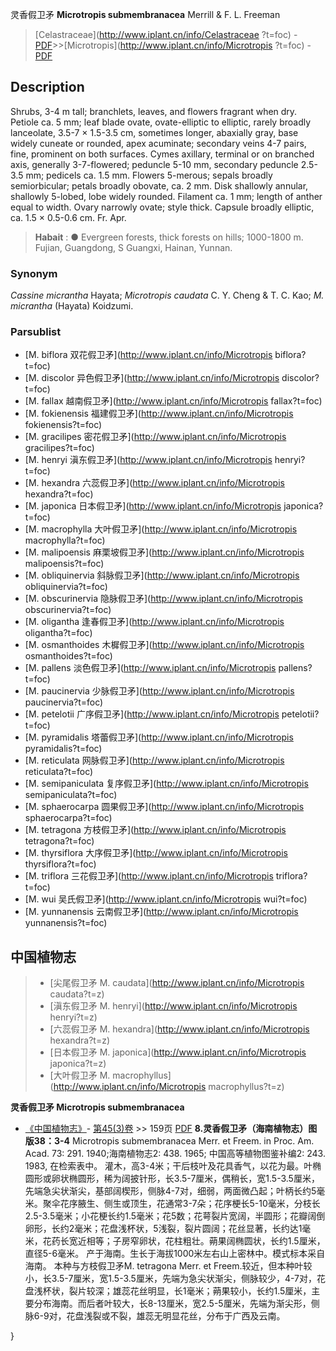 灵香假卫矛 **Microtropis submembranacea** Merrill & F. L. Freeman

> [Celastraceae](http://www.iplant.cn/info/Celastraceae ?t=foc) - [PDF](http://iplant.cn/foc/pdf/Celastraceae.pdf)>>[Microtropis](http://www.iplant.cn/info/Microtropis ?t=foc) - [PDF](http://www.iplant.cn/foc/pdf/Microtropis.pdf)
## Description

Shrubs, 3-4 m tall; branchlets, leaves, and flowers fragrant when dry. Petiole ca. 5 mm; leaf blade ovate, ovate-elliptic to elliptic, rarely broadly lanceolate, 3.5-7 × 1.5-3.5 cm, sometimes longer, abaxially gray, base widely cuneate or rounded, apex acuminate; secondary veins 4-7 pairs, fine, prominent on both surfaces. Cymes axillary, terminal or on branched axis, generally 3-7-flowered; peduncle 5-10 mm, secondary peduncle 2.5-3.5 mm; pedicels ca. 1.5 mm. Flowers 5-merous; sepals broadly semiorbicular; petals broadly obovate, ca. 2 mm. Disk shallowly annular, shallowly 5-lobed, lobe widely rounded. Filament ca. 1 mm; length of anther equal to width. Ovary narrowly ovate; style thick. Capsule broadly elliptic, ca. 1.5 × 0.5-0.6 cm. Fr. Apr.

> **Habait** : 
>● Evergreen forests, thick forests on hills; 1000-1800 m. Fujian, Guangdong, S Guangxi, Hainan, Yunnan.

### Synonym
*Cassine micrantha* Hayata; *Microtropis caudata* C. Y. Cheng & T. C. Kao; *M. micrantha* (Hayata) Koidzumi.

### Parsublist

* [M.  biflora  双花假卫矛](http://www.iplant.cn/info/Microtropis biflora?t=foc)
* [M.  discolor  异色假卫矛](http://www.iplant.cn/info/Microtropis discolor?t=foc)
* [M.  fallax  越南假卫矛](http://www.iplant.cn/info/Microtropis fallax?t=foc)
* [M.  fokienensis  福建假卫矛](http://www.iplant.cn/info/Microtropis fokienensis?t=foc)
* [M.  gracilipes  密花假卫矛](http://www.iplant.cn/info/Microtropis gracilipes?t=foc)
* [M.  henryi  滇东假卫矛](http://www.iplant.cn/info/Microtropis henryi?t=foc)
* [M.  hexandra  六蕊假卫矛](http://www.iplant.cn/info/Microtropis hexandra?t=foc)
* [M.  japonica  日本假卫矛](http://www.iplant.cn/info/Microtropis japonica?t=foc)
* [M.  macrophylla  大叶假卫矛](http://www.iplant.cn/info/Microtropis macrophylla?t=foc)
* [M.  malipoensis  麻栗坡假卫矛](http://www.iplant.cn/info/Microtropis malipoensis?t=foc)
* [M.  obliquinervia  斜脉假卫矛](http://www.iplant.cn/info/Microtropis obliquinervia?t=foc)
* [M.  obscurinervia  隐脉假卫矛](http://www.iplant.cn/info/Microtropis obscurinervia?t=foc)
* [M.  oligantha  逢春假卫矛](http://www.iplant.cn/info/Microtropis oligantha?t=foc)
* [M.  osmanthoides  木樨假卫矛](http://www.iplant.cn/info/Microtropis osmanthoides?t=foc)
* [M.  pallens  淡色假卫矛](http://www.iplant.cn/info/Microtropis pallens?t=foc)
* [M.  paucinervia  少脉假卫矛](http://www.iplant.cn/info/Microtropis paucinervia?t=foc)
* [M.  petelotii  广序假卫矛](http://www.iplant.cn/info/Microtropis petelotii?t=foc)
* [M.  pyramidalis  塔蕾假卫矛](http://www.iplant.cn/info/Microtropis pyramidalis?t=foc)
* [M.  reticulata  网脉假卫矛](http://www.iplant.cn/info/Microtropis reticulata?t=foc)
* [M.  semipaniculata  复序假卫矛](http://www.iplant.cn/info/Microtropis semipaniculata?t=foc)
* [M.  sphaerocarpa  圆果假卫矛](http://www.iplant.cn/info/Microtropis sphaerocarpa?t=foc)
* [M.  tetragona  方枝假卫矛](http://www.iplant.cn/info/Microtropis tetragona?t=foc)
* [M.  thyrsiflora  大序假卫矛](http://www.iplant.cn/info/Microtropis thyrsiflora?t=foc)
* [M.  triflora  三花假卫矛](http://www.iplant.cn/info/Microtropis triflora?t=foc)
* [M.  wui  吴氏假卫矛](http://www.iplant.cn/info/Microtropis wui?t=foc)
* [M.  yunnanensis  云南假卫矛](http://www.iplant.cn/info/Microtropis yunnanensis?t=foc)

## 中国植物志

> * [尖尾假卫矛  M.  caudata](http://www.iplant.cn/info/Microtropis caudata?t=z)
> * [滇东假卫矛  M.  henryi](http://www.iplant.cn/info/Microtropis henryi?t=z)
> * [六蕊假卫矛  M.  hexandra](http://www.iplant.cn/info/Microtropis hexandra?t=z)
> * [日本假卫矛  M.  japonica](http://www.iplant.cn/info/Microtropis japonica?t=z)
> * [大叶假卫矛  M.  macrophyllus](http://www.iplant.cn/info/Microtropis macrophyllus?t=z)

**灵香假卫矛 Microtropis submembranacea**

* [《中国植物志》](http://www.iplant.cn/frps)- [第45(3)卷](http://www.iplant.cn/frps/vol/45(3)) >> 159页 [PDF](http://www.iplant.cn/frps/pdf/45(3)/159a.PDF)
**8.灵香假卫矛（海南植物志）图版38：3-4**
Microtropis submembranacea Merr. et Freem. in Proc. Am. Acad. 73: 291. 1940;海南植物志2: 438. 1965; 中国高等植物图鉴补编2: 243. 1983, 在检索表中。
灌木，高3-4米；干后枝叶及花具香气，以花为最。叶椭圆形或卵状椭圆形，稀为阔披针形，长3.5-7厘米，偶稍长，宽1.5-3.5厘米，先端急尖状渐尖，基部阔楔形，侧脉4-7对，细弱，两面微凸起；叶柄长约5毫米。聚伞花序腋生、侧生或顶生，花通常3-7朵；花序梗长5-10毫米，分枝长2.5-3.5毫米；小花梗长约1.5毫米；花5数；花萼裂片宽阔，半圆形；花瓣阔倒卵形，长约2毫米；花盘浅杯状，5浅裂，裂片圆阔；花丝显著，长约达1毫米，花药长宽近相等；子房窄卵状，花柱粗壮。蒴果阔椭圆状，长约1.5厘米，直径5-6毫米。
产于海南。生长于海拔1000米左右山上密林中。模式标本采自海南。
本种与方枝假卫矛M. tetragona Merr. et Freem.较近，但本种叶较小，长3.5-7厘米，宽1.5-3.5厘米，先端为急尖状渐尖，侧脉较少，4-7对，花盘浅杯状，裂片较深；雄蕊花丝明显，长1毫米；蒴果较小，长约1.5厘米，主要分布海南。而后者叶较大，长8-13厘米，宽2.5-5厘米，先端为渐尖形，侧脉6-9对，花盘浅裂或不裂，雄蕊无明显花丝，分布于广西及云南。

}
